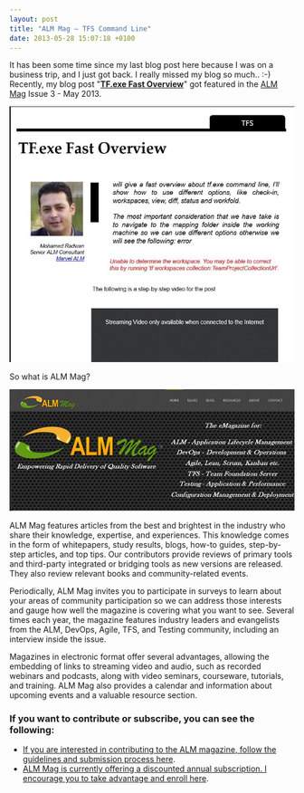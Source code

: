 ```yaml
---
layout: post
title: "ALM Mag – TFS Command Line"
date: 2013-05-28 15:07:18 +0100
---
```


It has been some time since my last blog post here because I was on a business trip, and I just got back. I really missed my blog so much.. :-) Recently, my blog post "[**TF.exe Fast Overview**](https://mohamedradwan-devops.github.io/2013/02/03/tf-exe-fast-overview/)" got featured in the [ALM Mag](http://www.almmag.com/ "ALM Mag") Issue 3 - May 2013.

![ALM-Radwan](/assets/images/2013/05/alm-radwan-1.jpg?w=660)

So what is ALM Mag?

![ALM-Mag](/assets/images/2013/05/alm-mag-1.jpg?w=660)

ALM Mag features articles from the best and brightest in the industry who share their knowledge, expertise, and experiences. This knowledge comes in the form of whitepapers, study results, blogs, how-to guides, step-by-step articles, and top tips. Our contributors provide reviews of primary tools and third-party integrated or bridging tools as new versions are released. They also review relevant books and community-related events.

Periodically, ALM Mag invites you to participate in surveys to learn about your areas of community participation so we can address those interests and gauge how well the magazine is covering what you want to see. Several times each year, the magazine features industry leaders and evangelists from the ALM, DevOps, Agile, TFS, and Testing community, including an interview inside the issue. 

Magazines in electronic format offer several advantages, allowing the embedding of links to streaming video and audio, such as recorded webinars and podcasts, along with video seminars, courseware, tutorials, and training. ALM Mag also provides a calendar and information about upcoming events and a valuable resource section.

### If you want to contribute or subscribe, you can see the following:

- [If you are interested in contributing to the ALM magazine, follow the guidelines and submission process here](http://www.almmag.com/about/policies/contributors/).
- [ALM Mag is currently offering a discounted annual subscription. I encourage you to take advantage and enroll here](http://www.member.almmag.com/sales.php?coupon=foundingmember).
